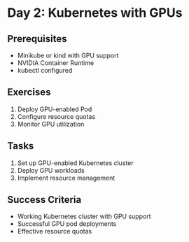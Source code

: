 # Day 2: Kubernetes with GPUs

## Prerequisites
- Minikube or kind with GPU support
- NVIDIA Container Runtime
- kubectl configured

## Exercises
1. Deploy GPU-enabled Pod
2. Configure resource quotas
3. Monitor GPU utilization

## Tasks
1. Set up GPU-enabled Kubernetes cluster
2. Deploy GPU workloads
3. Implement resource management

## Success Criteria
- Working Kubernetes cluster with GPU support
- Successful GPU pod deployments
- Effective resource quotas
